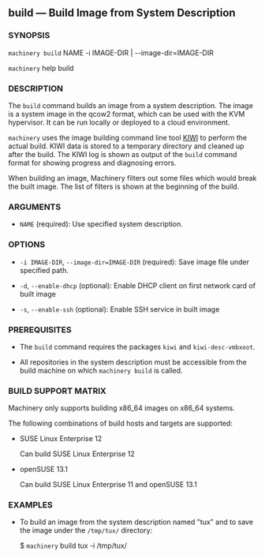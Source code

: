 
## build — Build Image from System Description

### SYNOPSIS

`machinery build` NAME -i IMAGE-DIR | --image-dir=IMAGE-DIR

`machinery` help build


### DESCRIPTION

The `build` command builds an image from a system description. The image is a
system image in the qcow2 format, which can be used with the KVM hypervisor.
It can be run locally or deployed to a cloud environment.

`machinery` uses the image building command line tool
[KIWI](http://en.opensuse.org/Portal:KIWI) to perform the actual build. KIWI
data is stored to a temporary directory and cleaned up after the build. The KIWI
log is shown as output of the `build` command format for showing progress and
diagnosing errors.

When building an image, Machinery filters out some files which would break the
built image. The list of filters is shown at the beginning of the build.


### ARGUMENTS

  * `NAME` (required):
    Use specified system description.


### OPTIONS

  * `-i IMAGE-DIR`, `--image-dir=IMAGE-DIR` (required):
    Save image file under specified path.

  * `-d`, `--enable-dhcp` (optional):
    Enable DHCP client on first network card of built image

  * `-s`, `--enable-ssh` (optional):
    Enable SSH service in built image


### PREREQUISITES

  * The `build` command requires the packages `kiwi` and `kiwi-desc-vmbxoot`.

  * All repositories in the system description must be accessible from the
    build machine on which `machinery build` is called.

### BUILD SUPPORT MATRIX

Machinery only supports building x86_64 images on x86_64 systems.

The following combinations of build hosts and targets are supported:

  * SUSE Linux Enterprise 12

    Can build SUSE Linux Enterprise 12

  * openSUSE 13.1

    Can build SUSE Linux Enterprise 11 and openSUSE 13.1

### EXAMPLES

 * To build an image from the system description named "tux" and to save the
   image under the `/tmp/tux/` directory:

   $ `machinery` build tux -i /tmp/tux/
